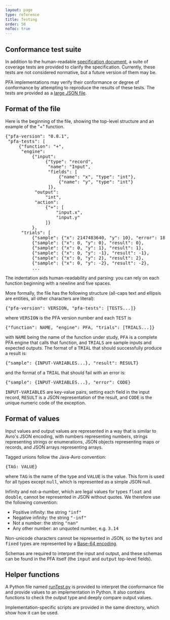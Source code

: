```yaml
---
layout: page
type: reference
title: Testing
order: 50
noToc: true
---
```


## Conformance test suite

In addition to the human-readable [specification document](http://github.com/datamininggroup/pfa/releases/download/0.8.1/pfa-specification.pdf), a suite of coverage tests are provided to clarify the specification. Currently, these tests are not considered normative, but a future version of them may be.

PFA implementations may verify their conformance or degree of conformance by attempting to reproduce the results of these tests. The tests are provided as a [large JSON file](http://github.com/datamininggroup/pfa/releases/download/0.8.1/pfa-tests.json).

## Format of the file

Here is the beginning of the file, showing the top-level structure and an example of the "+" function.

<pre>
{"pfa-version": "0.8.1",
 "pfa-tests": [
     {"function": "+",
      "engine":
          {"input":
               {"type": "record",
                "name": "Input",
                "fields": [
                    {"name": "x", "type": "int"},
                    {"name": "y", "type": "int"}
                ]},
           "output":
               "int",
           "action":
               {"+": [
                   "input.x",
                   "input.y"
               ]}
          },
      "trials": [
          {"sample": {"x": 2147483640, "y": 10}, "error": 18000},
          {"sample": {"x": 0, "y": 0}, "result": 0},
          {"sample": {"x": 0, "y": 1}, "result": 1},
          {"sample": {"x": 0, "y": -1}, "result": -1},
          {"sample": {"x": 0, "y": 2}, "result": 2},
          {"sample": {"x": 0, "y": -2}, "result": -2},
          ...
</pre>

The indentation aids human-readability and parsing: you can rely on each function beginning with a newline and five spaces.

More formally, the file has the following structure (all-caps text and ellipsis are entities, all other characters are literal):

<pre>
{"pfa-version": VERSION, "pfa-tests": [TESTS...]}
</pre>

where <tt>VERSION</tt> is the PFA version number and each <tt>TEST</tt> is

<pre>
{"function": NAME, "engine": PFA, "trials": [TRIALS...]}
</pre>

with <tt>NAME</tt> being the name of the function under study, <tt>PFA</tt> is a complete PFA engine that calls that function, and <tt>TRIALS</tt> are sample inputs and expected outputs. The format of a <tt>TRIAL</tt> that should successfully produce a result is:

<pre>
{"sample": {INPUT-VARIABLES...}, "result": RESULT}
</pre>

and the format of a <tt>TRIAL</tt> that should fail with an error is:

<pre>
{"sample": {INPUT-VARIABLES...}, "error": CODE}
</pre>

<tt>INPUT-VARIABLES</tt> are key-value pairs, setting each field in the input record, <tt>RESULT</tt> is a JSON representation of the result, and <tt>CODE</tt> is the unique numeric code of the exception.

## Format of values

Input values and output values are represented in a way that is similar to Avro's JSON encoding, with numbers representing numbers, strings representing strings or enumerations, JSON objects representing maps or records, and JSON arrays representing arrays.

Tagged unions follow the Java-Avro convention:

<pre>
{TAG: VALUE}
</pre>

where <tt>TAG</tt> is the name of the type and <tt>VALUE</tt> is the value. This form is used for all types except <tt>null</tt>, which is represented as a simple JSON null.

Infinity and not-a-number, which are legal values for types <tt>float</tt> and <tt>double</tt>, cannot be represented in JSON without quotes. We therefore use the following convention:

   * Positive infinity: the string <tt>"inf"</tt>
   * Negative infinity: the string <tt>"-inf"</tt>
   * Not a number: the string <tt>"nan"</tt>
   * Any other number: an unquoted number, e.g. <tt>3.14</tt>

Non-unicode characters cannot be represented in JSON, so the <tt>bytes</tt> and <tt>fixed</tt> types are represented by a [Base-64 encoding](https://en.wikipedia.org/wiki/Base64).

Schemas are required to interpret the input and output, and these schemas can be found in the PFA itself (the <tt>input</tt> and <tt>output</tt> top-level fields).

## Helper functions

A Python file named [runTest.py](https://github.com/datamininggroup/pfa/blob/master/conformance-tests/runTest.py) is provided to interpret the conformance file and provide values to an implementation in Python. It also contains functions to check the output type and deeply compare output values.

Implementation-specific scripts are provided in the same directory, which show how it can be used.
